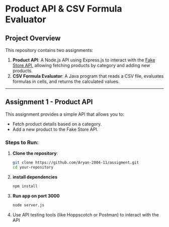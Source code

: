 # Product API & CSV Formula Evaluator

## Project Overview

This repository contains two assignments:

1. **Product API**: A Node.js API using Express.js to interact with the [Fake Store API](https://fakestoreapi.com), allowing fetching products by category and adding new products.
2. **CSV Formula Evaluator**: A Java program that reads a CSV file, evaluates formulas in cells, and returns the calculated values.

---

## Assignment 1 - Product API

This assignment provides a simple API that allows you to:
- Fetch product details based on a category.
- Add a new product to the Fake Store API.

### Steps to Run:

1. **Clone the repository**:
   ```bash
   git clone https://github.com/Aryan-2004-11/assigment.git
   cd your-repository
2. **install dependencies**
   ```bash
   npm install
3. **Run app on  port 3000**
   ```bash
   node server.js
4. Use API testing tools (like Hoppscotch or Postman) to interact with the API
